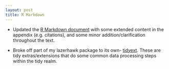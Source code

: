 ```yaml
---
layout: post
title: R Markdown
---
```


- Updated the [R Markdown document](https://m-clark.github.io/Introduction-to-Rmarkdown/) with some extended content in the appendix (e.g. citations), and some minor addition/clarification throughout the text. 

- Broke off part of my lazerhawk package to its own- [tidyext](https://m-clark.github.io/tidyext).  These are tidy extras/extensions that do some common data processing steps within the tidy realm.
